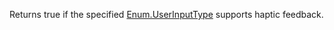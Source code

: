 Returns true if the specified [Enum.UserInputType](https://developer.roblox.com/search#stq=UserInputType) supports haptic feedback.